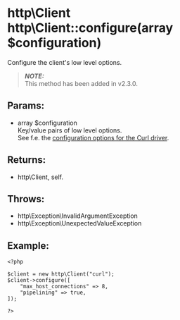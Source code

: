 # http\Client http\Client::configure(array $configuration)

Configure the client's low level options.

> ***NOTE:***  
> This method has been added in v2.3.0.

## Params:

 * array $configuration  
   Key/value pairs of low level options.  
   See f.e. the [configuration options for the Curl driver](http/Client/Curl#Configuration:).

## Returns:

* http\Client, self.

## Throws:

* http\Exception\InvalidArgumentException
* http\Exception\UnexpectedValueException

## Example:

	<?php
	
	$client = new http\Client("curl");
	$client->configure([
		"max_host_connections" => 8,
		"pipelining" => true,
	]);
	
	?>
